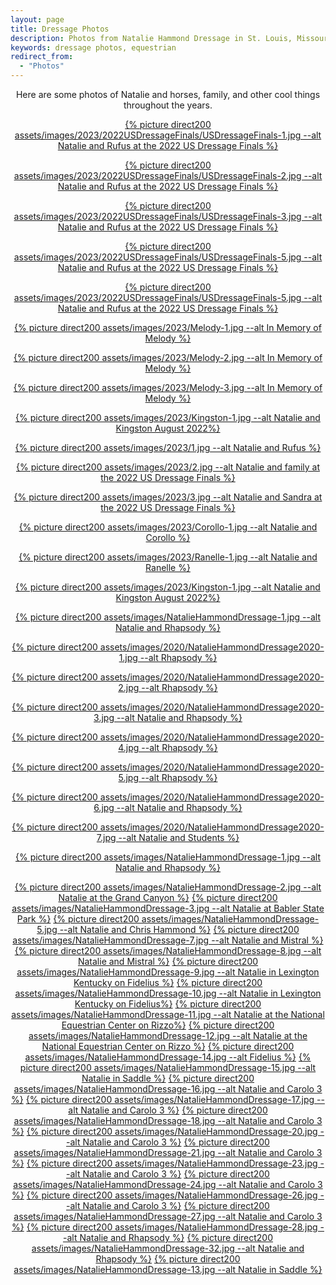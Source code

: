 ```yaml
---
layout: page
title: Dressage Photos
description: Photos from Natalie Hammond Dressage in St. Louis, Missouri
keywords: dressage photos, equestrian
redirect_from: 
  - "Photos"
---
```


<center>
Here are some photos of Natalie and horses, family, and other cool things throughout the years.   
</center>

<center>

<a href="{% picture direct assets/images/2023/2022USDressageFinals/USDressageFinals-1.jpg %}" data-lightbox="DressagePhotos" data-title="Natalie and Rufus at the 2022 US Dressage Finals" >{% picture direct200 assets/images/2023/2022USDressageFinals/USDressageFinals-1.jpg --alt Natalie and Rufus at the 2022 US Dressage Finals %}</a>

<a href="{% picture direct assets/images/2023/2022USDressageFinals/USDressageFinals-2.jpg %}" data-lightbox="DressagePhotos" data-title="Natalie and Rufus at the 2022 US Dressage Finals" >{% picture direct200 assets/images/2023/2022USDressageFinals/USDressageFinals-2.jpg --alt Natalie and Rufus at the 2022 US Dressage Finals %}</a>

<a href="{% picture direct assets/images/2023/2022USDressageFinals/USDressageFinals-3.jpg %}" data-lightbox="DressagePhotos" data-title="Natalie and Rufus at the 2022 US Dressage Finals" >{% picture direct200 assets/images/2023/2022USDressageFinals/USDressageFinals-3.jpg --alt Natalie and Rufus at the 2022 US Dressage Finals %}</a>

<a href="{% picture direct assets/images/2023/2022USDressageFinals/USDressageFinals-4.jpg %}" data-lightbox="DressagePhotos" data-title="Natalie and Rufus at the 2022 US Dressage Finals" >{% picture direct200 assets/images/2023/2022USDressageFinals/USDressageFinals-5.jpg --alt Natalie and Rufus at the 2022 US Dressage Finals %}</a>

<a href="{% picture direct assets/images/2023/2022USDressageFinals/USDressageFinals-5.jpg %}" data-lightbox="DressagePhotos" data-title="Natalie and Rufus at the 2022 US Dressage Finals" >{% picture direct200 assets/images/2023/2022USDressageFinals/USDressageFinals-5.jpg --alt Natalie and Rufus at the 2022 US Dressage Finals %}</a>

<a href="{% picture direct assets/images/2023/Melody-1.jpg %}" data-lightbox="DressagePhotos" data-title="In Memory of Melody" >{% picture direct200 assets/images/2023/Melody-1.jpg --alt In Memory of Melody %}</a>

<a href="{% picture direct assets/images/2023/Melody-2.jpg %}" data-lightbox="DressagePhotos" data-title="In Memory of Melody" >{% picture direct200 assets/images/2023/Melody-2.jpg --alt In Memory of Melody %}</a>

<a href="{% picture direct assets/images/2023/Melody-3.jpg %}" data-lightbox="DressagePhotos" data-title="In Memory of Melody" >{% picture direct200 assets/images/2023/Melody-3.jpg --alt In Memory of Melody %}</a>

<a href="{% picture direct assets/images/2023/Kingston-1.jpg %}" data-lightbox="DressagePhotos" data-title="Natalie and Kingston August 2022" >{% picture direct200 assets/images/2023/Kingston-1.jpg --alt Natalie and Kingston August 2022%}</a>

<a href="{% picture direct assets/images/2023/1.jpg %}" data-lightbox="DressagePhotos" data-title="Natalie and Rufus" >{% picture direct200 assets/images/2023/1.jpg --alt Natalie and Rufus %}</a>

<a href="{% picture direct assets/images/2023/2.jpg %}" data-lightbox="DressagePhotos" data-title="Natalie and family at the 2022 US Dressage Finals" >{% picture direct200 assets/images/2023/2.jpg --alt Natalie and family at the 2022 US Dressage Finals %}</a>

<a href="{% picture direct assets/images/2023/3.jpg %}" data-lightbox="DressagePhotos" data-title="Natalie and Sandra at the 2022 US Dressage Finals" >{% picture direct200 assets/images/2023/3.jpg --alt Natalie and Sandra at the 2022 US Dressage Finals %}</a>

<a href="{% picture direct assets/images/2023/Corollo-1.jpg %}" data-lightbox="DressagePhotos" data-title="Natalie and Corollo" >{% picture direct200 assets/images/2023/Corollo-1.jpg --alt Natalie and Corollo %}</a>

<a href="{% picture direct assets/images/2023/Ranelle-1.jpg %}" data-lightbox="DressagePhotos" data-title="Natalie and Ranelle" >{% picture direct200 assets/images/2023/Ranelle-1.jpg --alt Natalie and Ranelle %}</a>

<a href="{% picture direct assets/images/2023/Kingston-1.jpg %}" data-lightbox="DressagePhotos" data-title="Natalie and Kingston August 2022" >{% picture direct200 assets/images/2023/Kingston-1.jpg --alt Natalie and Kingston August 2022%}</a>


<a href="{% picture direct assets/images/NatalieHammondDressage-1.jpg %}" data-lightbox="DressagePhotos" data-title="Natalie and Rhapsody" >{% picture direct200 assets/images/NatalieHammondDressage-1.jpg --alt Natalie and Rhapsody %}</a>

<a href="{% picture direct assets/images/2020/NatalieHammondDressage2020-1.jpg %}" data-lightbox="DressagePhotos" data-title="Rhapsody" >{% picture direct200 assets/images/2020/NatalieHammondDressage2020-1.jpg --alt Rhapsody %}</a>

<a href="{% picture direct assets/images/2020/NatalieHammondDressage2020-2.jpg %}" data-lightbox="DressagePhotos" data-title="Rhapsody" >{% picture direct200 assets/images/2020/NatalieHammondDressage2020-2.jpg --alt Rhapsody %}</a>

<a href="{% picture direct assets/images/2020/NatalieHammondDressage2020-3.jpg %}" data-lightbox="DressagePhotos" data-title="Natalie and Rhapsody" >{% picture direct200 assets/images/2020/NatalieHammondDressage2020-3.jpg --alt Natalie and Rhapsody %}</a>

<a href="{% picture direct assets/images/2020/NatalieHammondDressage2020-4.jpg %}" data-lightbox="DressagePhotos" data-title="Rhapsody" >{% picture direct200 assets/images/2020/NatalieHammondDressage2020-4.jpg --alt Rhapsody %}</a>

<a href="{% picture direct assets/images/2020/NatalieHammondDressage2020-5.jpg %}" data-lightbox="DressagePhotos" data-title="Rhapsody" >{% picture direct200 assets/images/2020/NatalieHammondDressage2020-5.jpg --alt Rhapsody %}</a>

<a href="{% picture direct assets/images/2020/NatalieHammondDressage2020-6.jpg %}" data-lightbox="DressagePhotos" data-title="Natalie and Rhapsody" >{% picture direct200 assets/images/2020/NatalieHammondDressage2020-6.jpg --alt Natalie and Rhapsody %}</a>

<a href="{% picture direct assets/images/2020/NatalieHammondDressage2020-7.jpg %}" data-lightbox="DressagePhotos" data-title="Natalie and Students" >{% picture direct200 assets/images/2020/NatalieHammondDressage2020-7.jpg --alt Natalie and Students %}</a>

<a href="{% picture direct assets/images/NatalieHammondDressage-1.jpg %}" data-lightbox="DressagePhotos" data-title="Natalie and Rhapsody" >{% picture direct200 assets/images/NatalieHammondDressage-1.jpg --alt Natalie and Rhapsody %}</a>

<a href="{% picture direct assets/images/NatalieHammondDressage-2.jpg %}" data-lightbox="DressagePhotos" data-title="Natalie at the Grand Canyon" >{% picture direct200 assets/images/NatalieHammondDressage-2.jpg --alt Natalie at the Grand Canyon %}</a>
<a href="{% picture direct assets/images/NatalieHammondDressage-3.jpg %}" data-lightbox="DressagePhotos" data-title="Natalie at Babler State Park" >{% picture direct200 assets/images/NatalieHammondDressage-3.jpg --alt Natalie at Babler State Park %}</a>
<a href="{% picture direct assets/images/NatalieHammondDressage-5.jpg %}" data-lightbox="DressagePhotos" data-title="Natalie and Chris Hammond" >{% picture direct200 assets/images/NatalieHammondDressage-5.jpg --alt Natalie and Chris Hammond %}</a>
<a href="{% picture direct assets/images/NatalieHammondDressage-7.jpg %}" data-lightbox="DressagePhotos" data-title="Natalie and Mistral" >{% picture direct200 assets/images/NatalieHammondDressage-7.jpg --alt Natalie and Mistral %}</a>
<a href="{% picture direct assets/images/NatalieHammondDressage-8.jpg %}" data-lightbox="DressagePhotos" data-title="Natalie and Mistral" >{% picture direct200 assets/images/NatalieHammondDressage-8.jpg --alt Natalie and Mistral %}</a>
<a href="{% picture direct assets/images/NatalieHammondDressage-9.jpg %}" data-lightbox="DressagePhotos" data-title="Natalie in Lexington Kentucky on Fidelius" >{% picture direct200 assets/images/NatalieHammondDressage-9.jpg --alt Natalie in Lexington Kentucky on Fidelius %}</a>
<a href="{% picture direct assets/images/NatalieHammondDressage-10.jpg %}" data-lightbox="DressagePhotos" data-title="Natalie in Lexington Kentucky on Fidelius" >{% picture direct200 assets/images/NatalieHammondDressage-10.jpg --alt Natalie in Lexington Kentucky on Fidelius%}</a>
<a href="{% picture direct assets/images/NatalieHammondDressage-11.jpg %}" data-lightbox="DressagePhotos" data-title="Natalie at the National Equestrian Center on Rizzo" >{% picture direct200 assets/images/NatalieHammondDressage-11.jpg --alt Natalie at the National Equestrian Center on Rizzo%}</a>
<a href="{% picture direct assets/images/NatalieHammondDressage-12.jpg %}" data-lightbox="DressagePhotos" data-title="Natalie at the National Equestrian Center on Rizzo" >{% picture direct200 assets/images/NatalieHammondDressage-12.jpg --alt Natalie at the National Equestrian Center on Rizzo %}</a>
<a href="{% picture direct assets/images/NatalieHammondDressage-14.jpg %}" data-lightbox="DressagePhotos" data-title="Fidelius" >{% picture direct200 assets/images/NatalieHammondDressage-14.jpg --alt Fidelius %}</a>
<a href="{% picture direct assets/images/NatalieHammondDressage-15.jpg %}" data-lightbox="DressagePhotos" data-title="Natalie and Carolo 3" >{% picture direct200 assets/images/NatalieHammondDressage-15.jpg --alt Natalie in Saddle %}</a>
<a href="{% picture direct assets/images/NatalieHammondDressage-16.jpg %}" data-lightbox="DressagePhotos" data-title="Natalie and Carolo 3" >{% picture direct200 assets/images/NatalieHammondDressage-16.jpg --alt Natalie and Carolo 3 %}</a>
<a href="{% picture direct assets/images/NatalieHammondDressage-17.jpg %}" data-lightbox="DressagePhotos" data-title="Natalie and Carolo 3" >{% picture direct200 assets/images/NatalieHammondDressage-17.jpg --alt Natalie and Carolo 3 %}</a>
<a href="{% picture direct assets/images/NatalieHammondDressage-18.jpg %}" data-lightbox="DressagePhotos" data-title="Natalie and Carolo 3" >{% picture direct200 assets/images/NatalieHammondDressage-18.jpg --alt Natalie and Carolo 3 %}</a>
<a href="{% picture direct assets/images/NatalieHammondDressage-20.jpg %}" data-lightbox="DressagePhotos" data-title="Natalie and Carolo 3" >{% picture direct200 assets/images/NatalieHammondDressage-20.jpg --alt Natalie and Carolo 3 %}</a>
<a href="{% picture direct assets/images/NatalieHammondDressage-21.jpg %}" data-lightbox="DressagePhotos" data-title="Natalie and Carolo 3" >{% picture direct200 assets/images/NatalieHammondDressage-21.jpg --alt Natalie and Carolo 3 %}</a>
<a href="{% picture direct assets/images/NatalieHammondDressage-23.jpg %}" data-lightbox="DressagePhotos" data-title="Natalie and Carolo 3" >{% picture direct200 assets/images/NatalieHammondDressage-23.jpg --alt Natalie and Carolo 3 %}</a>
<a href="{% picture direct assets/images/NatalieHammondDressage-24.jpg %}" data-lightbox="DressagePhotos" data-title="Natalie and Carolo 3" >{% picture direct200 assets/images/NatalieHammondDressage-24.jpg --alt Natalie and Carolo 3 %}</a>
<a href="{% picture direct assets/images/NatalieHammondDressage-26.jpg %}" data-lightbox="DressagePhotos" data-title="Natalie and Carolo 3" >{% picture direct200 assets/images/NatalieHammondDressage-26.jpg --alt Natalie and Carolo 3 %}</a>
<a href="{% picture direct assets/images/NatalieHammondDressage-27.jpg %}" data-lightbox="DressagePhotos" data-title="Natalie and Carolo 3" >{% picture direct200 assets/images/NatalieHammondDressage-27.jpg --alt Natalie and Carolo 3 %}</a>
<a href="{% picture direct assets/images/NatalieHammondDressage-28.jpg %}" data-lightbox="DressagePhotos" data-title="Natalie and Rhapsody" >{% picture direct200 assets/images/NatalieHammondDressage-28.jpg --alt Natalie and Rhapsody %}</a>
<a href="{% picture direct assets/images/NatalieHammondDressage-32.jpg %}" data-lightbox="DressagePhotos" data-title="Natalie and Rhapsody" >{% picture direct200 assets/images/NatalieHammondDressage-32.jpg --alt Natalie and Rhapsody %}</a>
<a href="{% picture direct assets/images/NatalieHammondDressage-13.jpg %}" data-lightbox="DressagePhotos" data-title="Natalie in Saddle" >{% picture direct200 assets/images/NatalieHammondDressage-13.jpg --alt Natalie in Saddle %}</a>
</center>